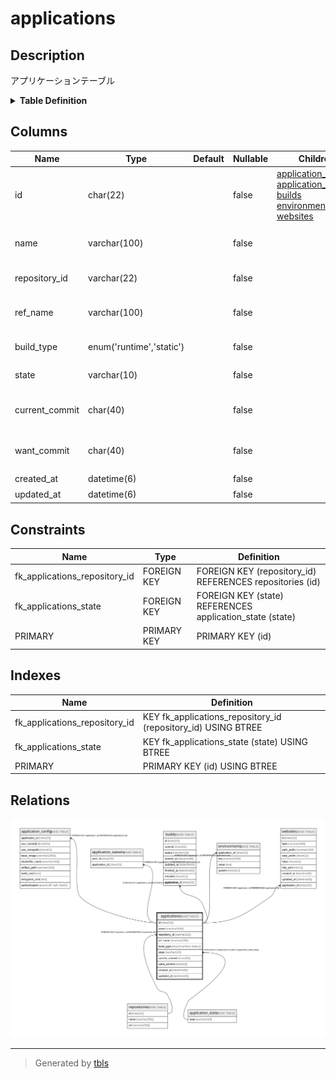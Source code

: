 # applications

## Description

アプリケーションテーブル

<details>
<summary><strong>Table Definition</strong></summary>

```sql
CREATE TABLE `applications` (
  `id` char(22) NOT NULL COMMENT 'アプリケーションID',
  `name` varchar(100) NOT NULL COMMENT 'アプリケーション名',
  `repository_id` varchar(22) NOT NULL COMMENT 'リポジトリID',
  `ref_name` varchar(100) NOT NULL COMMENT 'Gitブランチ・タグ名',
  `build_type` enum('runtime','static') NOT NULL COMMENT 'ビルドタイプ',
  `state` varchar(10) NOT NULL COMMENT 'デプロイの状態',
  `current_commit` char(40) NOT NULL COMMENT 'デプロイされたコミット',
  `want_commit` char(40) NOT NULL COMMENT 'デプロイを待つコミット',
  `created_at` datetime(6) NOT NULL COMMENT '作成日時',
  `updated_at` datetime(6) NOT NULL COMMENT '更新日時',
  PRIMARY KEY (`id`),
  KEY `fk_applications_repository_id` (`repository_id`),
  KEY `fk_applications_state` (`state`),
  CONSTRAINT `fk_applications_repository_id` FOREIGN KEY (`repository_id`) REFERENCES `repositories` (`id`),
  CONSTRAINT `fk_applications_state` FOREIGN KEY (`state`) REFERENCES `application_state` (`state`)
) ENGINE=InnoDB DEFAULT CHARSET=utf8mb4 COLLATE=utf8mb4_general_ci COMMENT='アプリケーションテーブル'
```

</details>

## Columns

| Name | Type | Default | Nullable | Children | Parents | Comment |
| ---- | ---- | ------- | -------- | -------- | ------- | ------- |
| id | char(22) |  | false | [application_config](application_config.md) [application_owners](application_owners.md) [builds](builds.md) [environments](environments.md) [websites](websites.md) |  | アプリケーションID |
| name | varchar(100) |  | false |  |  | アプリケーション名 |
| repository_id | varchar(22) |  | false |  | [repositories](repositories.md) | リポジトリID |
| ref_name | varchar(100) |  | false |  |  | Gitブランチ・タグ名 |
| build_type | enum('runtime','static') |  | false |  |  | ビルドタイプ |
| state | varchar(10) |  | false |  | [application_state](application_state.md) | デプロイの状態 |
| current_commit | char(40) |  | false |  |  | デプロイされたコミット |
| want_commit | char(40) |  | false |  |  | デプロイを待つコミット |
| created_at | datetime(6) |  | false |  |  | 作成日時 |
| updated_at | datetime(6) |  | false |  |  | 更新日時 |

## Constraints

| Name | Type | Definition |
| ---- | ---- | ---------- |
| fk_applications_repository_id | FOREIGN KEY | FOREIGN KEY (repository_id) REFERENCES repositories (id) |
| fk_applications_state | FOREIGN KEY | FOREIGN KEY (state) REFERENCES application_state (state) |
| PRIMARY | PRIMARY KEY | PRIMARY KEY (id) |

## Indexes

| Name | Definition |
| ---- | ---------- |
| fk_applications_repository_id | KEY fk_applications_repository_id (repository_id) USING BTREE |
| fk_applications_state | KEY fk_applications_state (state) USING BTREE |
| PRIMARY | PRIMARY KEY (id) USING BTREE |

## Relations

![er](applications.svg)

---

> Generated by [tbls](https://github.com/k1LoW/tbls)
